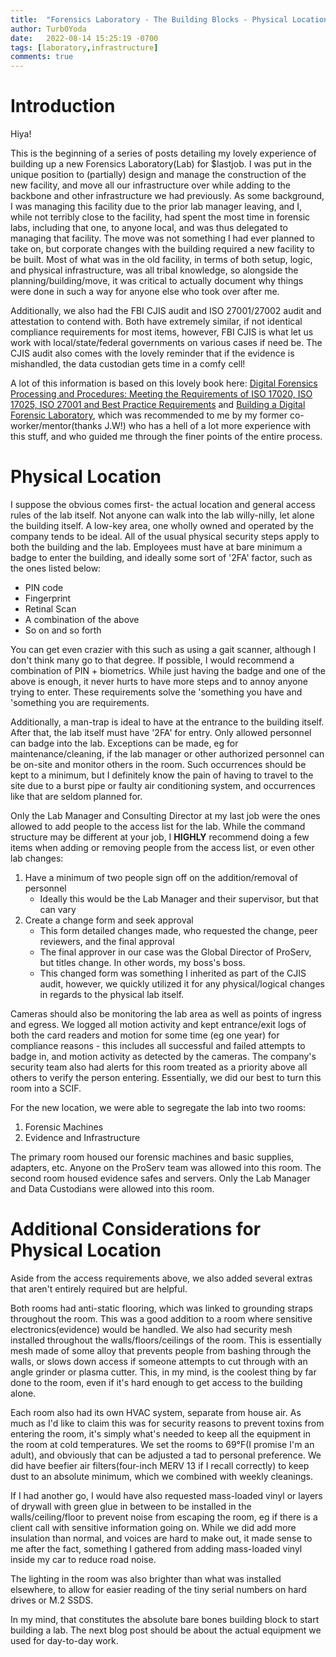 ```yaml
---
title:  "Forensics Laboratory - The Building Blocks - Physical Location"
author: Turb0Yoda
date:   2022-08-14 15:25:19 -0700
tags: [laboratory,infrastructure]
comments: true
---
```


# Introduction
Hiya!

This is the beginning of a series of posts detailing my <italicize>lovely<italicize> experience of building up a new Forensics Laboratory(Lab) for $lastjob. I was put in the unique position to (partially) design and manage the construction of the new facility, and move all our infrastructure over while adding to the backbone and other infrastructure we had previously. As some background, I was managing this facility due to the prior lab manager leaving, and I, while not terribly close to the facility, had spent the most time in forensic labs, including that one, to anyone local, and was thus delegated to managing that facility. The move was not something I had ever planned to take on, but corporate changes with the building required a new facility to be built. Most of what was in the old facility, in terms of both setup, logic, and physical infrastructure, was all tribal knowledge, so alongside the planning/building/move, it was critical to actually document why things were done in such a way for anyone else who took over after me. 

Additionally, we also had the FBI CJIS audit and ISO 27001/27002 audit and attestation to contend with. Both have extremely similar, if not identical compliance requirements for most items, however, FBI CJIS is what let us work with local/state/federal governments on various cases if need be. The CJIS audit also comes with the lovely reminder that if the evidence is mishandled, the data custodian gets time in a comfy cell!

A lot of this information is based on this lovely book here: [Digital Forensics Processing and Procedures: Meeting the Requirements of ISO 17020, ISO 17025, ISO 27001 and Best Practice Requirements](https://smile.amazon.com/gp/product/1597497428) and [Building a Digital Forensic Laboratory](https://www.oreilly.com/library/view/building-a-digital/9780080949536/), which was recommended to me by my former co-worker/mentor(thanks J.W!) who has a hell of a lot more experience with this stuff, and who guided me through the finer points of the entire process.

# Physical Location

I suppose the obvious comes first- the actual location and general access rules of the lab itself. Not anyone can walk into the lab willy-nilly, let alone the building itself. A low-key area, one wholly owned and operated by the company tends to be ideal. All of the usual physical security steps apply to both the building and the lab. Employees must have at bare minimum a badge to enter the building, and ideally some sort of '2FA' factor, such as the ones listed below:

* PIN code
* Fingerprint
* Retinal Scan
* A combination of the above
* So on and so forth

You can get even crazier with this such as using a gait scanner, although I don't think many go to that degree. If possible, I would recommend a combination of PIN + biometrics. While just having the badge and one of the above is enough, it never hurts to have more steps and to annoy anyone trying to enter. These requirements solve the 'something you have and 'something you are requirements.

Additionally, a man-trap is ideal to have at the entrance to the building itself. After that, the lab itself <italicize>must</italicize> have '2FA' for entry. Only allowed personnel can badge into the lab. Exceptions can be made, eg for maintenance/cleaning, if the lab manager or other authorized personnel can be on-site and monitor others in the room. Such occurrences should be kept to a minimum, but I definitely know the pain of having to travel to the site due to a burst pipe or faulty air conditioning system, and occurrences like that are seldom planned for.

Only the Lab Manager and Consulting Director at my last job were the ones allowed to add people to the access list for the lab. While the command structure may be different at your job, I **HIGHLY** recommend doing a few items when adding or removing people from the access list, or even other lab changes:

1. Have a minimum of two people sign off on the addition/removal of personnel
    * Ideally this would be the Lab Manager and their supervisor, but that can vary
2. Create a change form and seek approval
    * This form detailed changes made, who requested the change, peer reviewers, and the final approval
    * The final approver in our case was the Global Director of ProServ, but titles change. In other words, my boss's boss.
    * This changed form was something I inherited as part of the CJIS audit, however, we quickly utilized it for any physical/logical changes in regards to the physical lab itself.

Cameras should also be monitoring the lab area as well as points of ingress and egress. We logged all motion activity and kept entrance/exit logs of both the card readers and motion for some time (eg one year) for compliance reasons - this includes all successful and failed attempts to badge in, and motion activity as detected by the cameras. The company's security team also had alerts for this room treated as a priority above all others to verify the person entering. Essentially, we did our best to turn this room into a SCIF.

For the new location, we were able to segregate the lab into two rooms:
1. Forensic Machines
2. Evidence and Infrastructure

The primary room housed our forensic machines and basic supplies, adapters, etc. Anyone on the ProServ team was allowed into this room. The second room housed evidence safes and servers. Only the Lab Manager and Data Custodians were allowed into this room. 

# Additional Considerations for Physical Location

Aside from the access requirements above, we also added several extras that aren't entirely required but are helpful. 

Both rooms had anti-static flooring, which was linked to grounding straps throughout the room. This was a good addition to a room where sensitive electronics(evidence) would be handled. We also had security mesh installed throughout the walls/floors/ceilings of the room. This is essentially mesh made of <italicize>some</italicize> alloy that prevents people from bashing through the walls, or slows down access if someone attempts to cut through with an angle grinder or plasma cutter. This, in my mind, is the coolest thing by far done to the room, even if it's hard enough to get access to the building alone. 

Each room also had its own HVAC system, separate from house air. As much as I'd like to claim this was for security reasons to prevent toxins from entering the room, it's simply what's needed to keep all the equipment in the room at cold temperatures. We set the rooms to 69&deg;F(I promise I'm an adult), and obviously that can be adjusted a tad to personal preference. We did have beefier air filters(four-inch MERV 13 if I recall correctly) to keep dust to an absolute minimum, which we combined with weekly cleanings.

If I had another go, I would have also requested mass-loaded vinyl or layers of drywall with green glue in between to be installed in the walls/ceiling/floor to prevent noise from escaping the room, eg if there is a client call with sensitive information going on. While we did add more insulation than normal, and voices are hard to make out, it made sense to me after the fact, something I gathered from adding mass-loaded vinyl inside my car to reduce road noise. 

The lighting in the room was also brighter than what was installed elsewhere, to allow for easier reading of the tiny serial numbers on hard drives or M.2 SSDS.


In my mind, that constitutes the absolute bare bones building block to start building a lab. The next blog post should be about the actual equipment we used for day-to-day work.